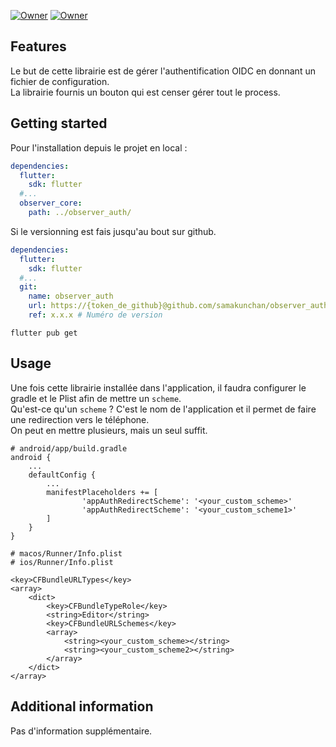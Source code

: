 [![Owner](https://img.shields.io/badge/Owner-Samakunchan%20Technology-blue)](https://samakunchan-technology.com/)
[![Owner](https://img.shields.io/badge/OBSERVER--AUTH-v0.5.2-orange)](https://samakunchan-technology.com/)

## Features

Le but de cette librairie est de gérer l'authentification OIDC en donnant un fichier de configuration. <br>
La librairie fournis un bouton qui est censer gérer tout le process.

## Getting started

Pour l'installation depuis le projet en local :
```yaml
dependencies:
  flutter:
    sdk: flutter
  #...  
  observer_core:
    path: ../observer_auth/
```

Si le versionning est fais jusqu'au bout sur github.
```yaml
dependencies:
  flutter:
    sdk: flutter
  #...  
  git:
    name: observer_auth
    url: https://{token_de_github}@github.com/samakunchan/observer_auth.git
    ref: x.x.x # Numéro de version
```

```shell
flutter pub get
```

## Usage

Une fois cette librairie installée dans l'application, il faudra configurer le gradle et le Plist afin de mettre un `scheme`.<br>
Qu'est-ce qu'un `scheme` ? C'est le nom de l'application et il permet de faire une redirection vers le téléphone.<br>
On peut en mettre plusieurs, mais un seul suffit.
```
# android/app/build.gradle
android {
    ...
    defaultConfig {
        ...
        manifestPlaceholders += [
                'appAuthRedirectScheme': '<your_custom_scheme>'
                'appAuthRedirectScheme': '<your_custom_scheme1>'
        ]
    }
}
```

```
# macos/Runner/Info.plist
# ios/Runner/Info.plist

<key>CFBundleURLTypes</key>
<array>
    <dict>
        <key>CFBundleTypeRole</key>
        <string>Editor</string>
        <key>CFBundleURLSchemes</key>
        <array>
            <string><your_custom_scheme></string>
            <string><your_custom_scheme2></string>
        </array>
    </dict>
</array>
```

## Additional information

Pas d'information supplémentaire.
